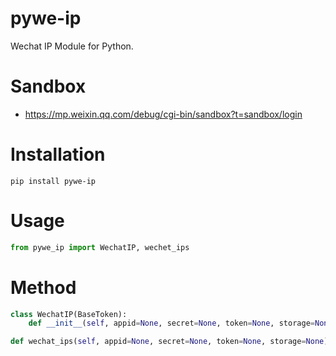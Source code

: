 # pywe-ip

Wechat IP Module for Python.

# Sandbox
* https://mp.weixin.qq.com/debug/cgi-bin/sandbox?t=sandbox/login

# Installation

```shell
pip install pywe-ip
```

# Usage

```python
from pywe_ip import WechatIP, wechet_ips
```

# Method

```python
class WechatIP(BaseToken):
    def __init__(self, appid=None, secret=None, token=None, storage=None):

def wechat_ips(self, appid=None, secret=None, token=None, storage=None):
```
